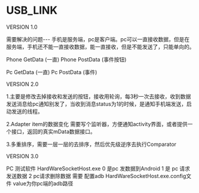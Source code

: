# USB_LINK
  VERSION 1.0
  
  需要解决的问题---
  手机是服务端，pc是客户端。pc可以一直接收数据，但是在服务端，手机还不能一直接收数据，能一直接收，但是不能发送了，只能单向的。
  
  Phone  GetData  (一直)
  Phone  PostData  (事件按钮)
  
  Pc  GetData (一直)
  Pc  PostData (事件)
  
  VERSION 2.0
  
  1.主要是修改去掉接收和发送的按钮，接收用轮询，每3秒一次去接收，收到数据 发送消息给pc通知别发了，当收到消息status为1的时候，是通知手机端发送，启动发送的线程。
  
  2.Adapter item的数据变化 需要写个监听器，方便通知activity界面，或者提供一个接口，返回的真实mData数据接口。
  
  3.多重排序，需要一层一层的去排序，然后优先级逆序去执行Comparator
  
  VERSION 3.0
  
  PC 测试软件  HardWareSocketHost.exe  0 是pc 发数据到Android   1 是 pc 请求发送数据    2 pc请求删除数据
  需要 配置adb HardWareSocketHost.exe.config文件  value为你pc端的adb路径
  <add key="AdbPath" value = "C:\Users\tcb\AppData\Local\Android\Sdk\platform-tools"/>
